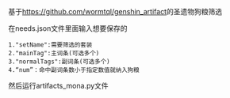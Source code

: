 基于<https://github.com/wormtql/genshin_artifact>的圣遗物狗粮筛选

在needs.json文件里面输入想要保存的

    1."setName":需要筛选的套装
    2."mainTag":主词条(可选多个)
    3."normalTags":副词条(可选多个)
    4.“num”：命中副词条数小于指定数值就纳入狗粮
    
然后运行artifacts_mona.py文件
